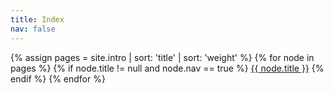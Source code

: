 ```yaml
---
title: Index
nav: false
---
```


{% assign pages = site.intro | sort: 'title' | sort: 'weight' %}
{% for node in pages %}
{% if node.title != null and node.nav == true %}
<a class="sidebar-nav-item{% if page.url == node.url %} active{% endif %}" href="{{ site.baseurl }}{{ node.url }}">{{ node.title }}</a>
{% endif %}
{% endfor %}
